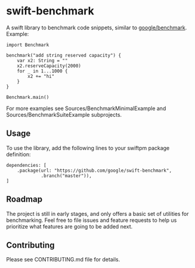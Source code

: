 
# swift-benchmark

A swift library to benchmark code snippets, similar to
[google/benchmark](https://github.com/google/benchmark).  Example:


```
import Benchmark

benchmark("add string reserved capacity") {
    var x2: String = ""
    x2.reserveCapacity(2000)
    for _ in 1...1000 {
        x2 += "hi"
    }
}

Benchmark.main()
```

For more examples see Sources/BenchmarkMinimalExample and
Sources/BenchmarkSuiteExample subprojects.

## Usage

To use the library, add the following lines to your swiftpm package definition:

```
dependencies: [
    .package(url: "https://github.com/google/swift-benchmark",
             .branch("master")),
]
```

## Roadmap

The project is still in early stages, and only offers a basic set of utilities
for benchmarking. Feel free to file issues and feature requests to help us prioritize what features are going to be added next. 

## Contributing

Please see CONTRIBUTING.md file for details.

